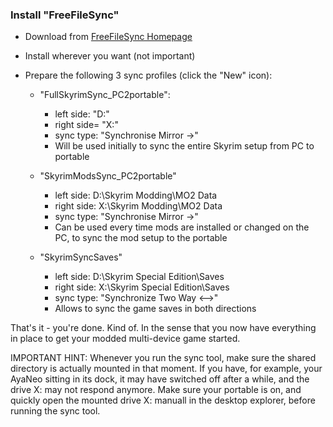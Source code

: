 ### Install "FreeFileSync"

* Download from [FreeFileSync Homepage](https://freefilesync.org/)
* Install wherever you want (not important)
* Prepare the following 3 sync profiles (click the "New" icon):

    * "FullSkyrimSync_PC2portable": 
         * left side: "D:"
         * right side= "X:"
         * sync type: "Synchronise Mirror ->"
         * Will be used initially to sync the entire Skyrim setup from PC to portable

    * "SkyrimModsSync_PC2portable"
         * left side: D:\Skyrim Modding\MO2 Data
         * right side: X:\Skyrim Modding\MO2 Data
         * sync type: "Synchronise Mirror ->"
         * Can be used every time mods are installed or changed on the PC, to sync the mod setup to the portable

    * "SkyrimSyncSaves" 
         * left side: D:\Skyrim Special Edition\Saves
         * right side: X:\Skyrim Special Edition\Saves
         * sync type: "Synchronize Two Way <-->"
         * Allows to sync the game saves in both directions

That's it - you're done. Kind of. In the sense that you now have everything in place to get your modded multi-device game started. 

IMPORTANT HINT: Whenever you run the sync tool, make sure the shared directory is actually mounted in that moment. If you have, for example, your AyaNeo sitting in its dock, it may have switched off after a while, and the drive X: may not respond anymore. Make sure your portable is on, and quickly open the mounted drive X: manuall in the desktop explorer, before running the sync tool.

